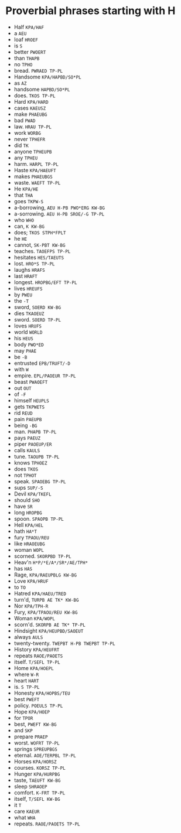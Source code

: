 # Proverbial phrases starting with H

* Half `KPA/HAF`
* a `AEU`
* loaf `HROEF`
* is `S`
* better `PWOERT`
* than `THAPB`
* no `TPHO`
* bread. `PWRAED TP-PL`
* Handsome `KPA/HAPBD/SO*PL`
* as `AZ`
* handsome `HAPBD/SO*PL`
* does. `TKOS TP-PL`
* Hard `KPA/HARD`
* cases `KAEUSZ`
* make `PHAEUBG`
* bad `PWAD`
* law. `HRAU TP-PL`
* work `WORBG`
* never `TPHEFR`
* did `TK`
* anyone `TPHEUPB`
* any `TPHEU`
* harm. `HARPL TP-PL`
* Haste `KPA/HAEUFT`
* makes `PHAEUBGS`
* waste. `WAEFT TP-PL`
* He `KPA/HE`
* that `THA`
* goes `TKPW-S`
* a-borrowing, `AEU H-PB PWO*ERG KW-BG`
* a-sorrowing. `AEU H-PB SROE/-G TP-PL`
* who `WHO`
* can, `K KW-BG`
* does; `TKOS STPH*FPLT`
* he `HE`
* cannot, `SK-PBT KW-BG`
* teaches. `TAOEFPS TP-PL`
* hesitates `HES/TAEUTS`
* lost. `HRO*S TP-PL`
* laughs `HRAFS`
* last `HRAFT`
* longest. `HROPBG/EFT TP-PL`
* lives `HREUFS`
* by `PWEU`
* the `-T`
* sword, `SOERD KW-BG`
* dies `TKAOEUZ`
* sword. `SOERD TP-PL`
* loves `HRUFS`
* world `WORLD`
* his `HEUS`
* body `PWO*ED`
* may `PHAE`
* be `-B`
* entrusted `EPB/TRUFT/-D`
* with `W`
* empire. `EPL/PAOEUR TP-PL`
* beast `PWAOEFT`
* out `OUT`
* of `-F`
* himself `HEUPLS`
* gets `TKPWETS`
* rid `REUD`
* pain `PAEUPB`
* being `-BG`
* man. `PHAPB TP-PL`
* pays `PAEUZ`
* piper `PAOEUP/ER`
* calls `KAULS`
* tune. `TAOUPB TP-PL`
* knows `TPHOEZ`
* does `TKOS`
* not `TPHOT`
* speak. `SPAOEBG TP-PL`
* sups `SUP/-S`
* Devil `KPA/TKEFL`
* should `SHO`
* have `SR`
* long `HROPBG`
* spoon. `SPAOPB TP-PL`
* Hell `KPA/HEL`
* hath `HA*T`
* fury `TPAOU/REU`
* like `HRAOEUBG`
* woman `WOPL`
* scorned. `SKORPBD TP-PL`
* Heav'n `H*P/*E/A*/SR*/AE/TPH*`
* has `HAS`
* Rage, `KPA/RAEUPBLG KW-BG`
* Love `KPA/HRUF`
* to `TO`
* Hatred `KPA/HAEU/TRED`
* turn'd, `TURPB AE TK* KW-BG`
* Nor `KPA/TPH-R`
* Fury, `KPA/TPAOU/REU KW-BG`
* Woman `KPA/WOPL`
* scorn'd. `SKORPB AE TK* TP-PL`
* Hindsight `KPA/HEUPBD/SAOEUT`
* always `AULS`
* twenty-twenty. `TWEPBT H-PB TWEPBT TP-PL`
* History `KPA/HEUFRT`
* repeats `RAOE/PAOETS`
* itself. `T/SEFL TP-PL`
* Home `KPA/HOEPL`
* where `W-R`
* heart `HART`
* is. `S TP-PL`
* Honesty `KPA/HOPBS/TEU`
* best `PWEFT`
* policy. `POEULS TP-PL`
* Hope `KPA/HOEP`
* for `TPOR`
* best, `PWEFT KW-BG`
* and `SKP`
* prepare `PRAEP`
* worst. `WOFRT TP-PL`
* springs `SPREUPBGS`
* eternal. `AOE/TERPBL TP-PL`
* Horses `KPA/HORSZ`
* courses. `KORSZ TP-PL`
* Hunger `KPA/HURPBG`
* taste, `TAEUFT KW-BG`
* sleep `SHRAOEP`
* comfort. `K-FRT TP-PL`
* itself, `T/SEFL KW-BG`
* it `T`
* care `KAEUR`
* what `WHA`
* repeats. `RAOE/PAOETS TP-PL`
